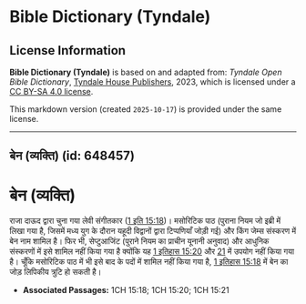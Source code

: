 # Bible Dictionary (Tyndale)

## License Information

**Bible Dictionary (Tyndale)** is based on and adapted from: _Tyndale Open Bible Dictionary_, [Tyndale House Publishers](https://tyndaleopenresources.com/), 2023, which is licensed under a [CC BY-SA 4.0 license](https://creativecommons.org/licenses/by-sa/4.0/legalcode.en).

This markdown version (created `2025-10-17`) is provided under the same license.



--------------------------------

## बेन (व्यक्ति) (id: 648457)

बेन (व्यक्ति)
=============

राजा दाऊद द्वारा चुना गया लेवी संगीतकार ([1 इति 15:18](https://ref.ly/1Chr15:18))। मसोरिटिक पाठ (पुराना नियम जो इब्री में लिखा गया है, जिसमें मध्य युग के दौरान यहूदी विद्वानों द्वारा टिप्पणियाँ जोड़ी गई) और किंग जेम्स संस्करण में बेन नाम शामिल है। फिर भी, सेप्टुआजिंट (पुराने नियम का प्राचीन यूनानी अनुवाद) और आधुनिक संस्करणों में इसे शामिल नहीं किया गया है क्योंकि यह [1 इतिहास 15:20](https://ref.ly/1Chr15:20) और [21](https://ref.ly/1Chr15:21) में उपयोग नहीं किया गया है। चूँकि मसोरिटिक पाठ में भी इसे बाद के पदों में शामिल नहीं किया गया है, [1 इतिहास 15:18](https://ref.ly/1Chr15:18) में बेन का जोड़ लिपिकीय त्रुटि हो सकती है।

* **Associated Passages:** 1CH 15:18; 1CH 15:20; 1CH 15:21

